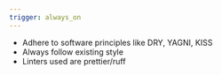 ```yaml
---
trigger: always_on
---
```


- Adhere to software principles like DRY, YAGNI, KISS
- Always follow existing style
- Linters used are prettier/ruff
